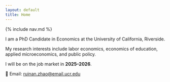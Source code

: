 ```yaml
---
layout: default
title: Home
---
```


{% include nav.md %}

I am a PhD Candidate in Economics at the University of California, Riverside.  

My research interests include labor economics, economics of education, applied microeconomics, and public policy.  

I will be on the job market in **2025–2026**.

📧 Email: [ruinan.zhao@email.ucr.edu](mailto:ruinan.zhao@email.ucr.edu)
